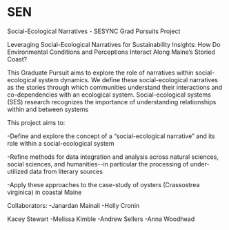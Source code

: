 # SEN
Social-Ecological Narratives - SESYNC Grad Pursuits Project

Leveraging Social-Ecological Narratives for Sustainability Insights:
How Do Environmental Conditions and Perceptions Interact Along Maine’s Storied Coast?

This Graduate Pursuit aims to explore the role of narratives within social-ecological system dynamics. We define these social-ecological narratives as the stories through which communities understand their interactions and co-dependencies with an ecological system. Social-ecological systems (SES) research recognizes the importance of understanding relationships within and between systems 



This project aims to:

-Define and explore the concept of a “social-ecological narrative” and its role within a social-ecological system

-Refine methods for data integration and analysis across natural sciences, social sciences, and humanities--in particular the processing of under-utilized data from literary sources

-Apply these approaches to the case-study of oysters (Crassostrea virginica) in coastal Maine


Collaborators:
-Janardan Mainali
-Holly Cronin

Kacey Stewart
-Melissa Kimble
-Andrew Sellers
-Anna Woodhead


